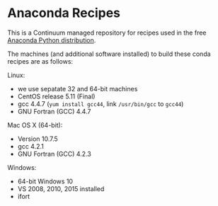 Anaconda Recipes
================

This is a Continuum managed repository for recipes used in the
free [Anaconda Python distribution](https://www.continuum.io/downloads).

The machines (and additional software installed) to build these conda
recipes are as follows:

Linux:
  * we use sepatate 32 and 64-bit machines
  * CentOS release 5.11 (Final)
  * gcc 4.4.7 (`yum install gcc44`, link `/usr/bin/gcc` to `gcc44`)
  * GNU Fortran (GCC) 4.4.7

Mac OS X (64-bit):
  * Version 10.7.5
  * gcc 4.2.1
  * GNU Fortran (GCC) 4.2.3

Windows:
  * 64-bit Windows 10
  * VS 2008, 2010, 2015 installed
  * ifort
